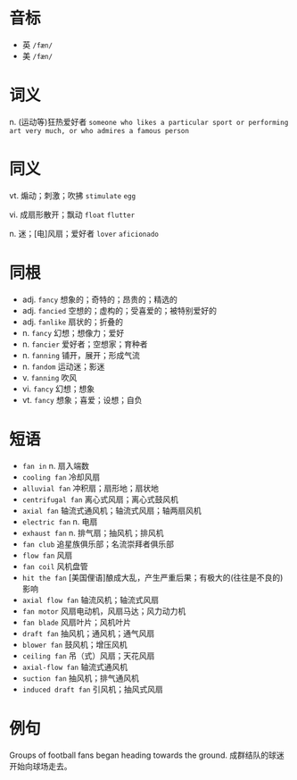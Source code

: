 # 音标

- 英 `/fæn/`
- 美 `/fæn/`

# 词义

n. (运动等)狂热爱好者
`someone who likes a particular sport or performing art very much, or who admires a famous person`

# 同义

vt. 煽动；刺激；吹拂
`stimulate` `egg`

vi. 成扇形散开；飘动
`float` `flutter`

n. 迷；[电]风扇；爱好者
`lover` `aficionado`

# 同根

- adj. `fancy` 想象的；奇特的；昂贵的；精选的
- adj. `fancied` 空想的；虚构的；受喜爱的；被特别爱好的
- adj. `fanlike` 扇状的；折叠的
- n. `fancy` 幻想；想像力；爱好
- n. `fancier` 爱好者；空想家；育种者
- n. `fanning` 铺开，展开；形成气流
- n. `fandom` 运动迷；影迷
- v. `fanning` 吹风
- vi. `fancy` 幻想；想象
- vt. `fancy` 想象；喜爱；设想；自负

# 短语

- `fan in` n. 扇入端数
- `cooling fan` 冷却风扇
- `alluvial fan` 冲积扇；扇形地；扇状地
- `centrifugal fan` 离心式风扇；离心式鼓风机
- `axial fan` 轴流式通风机；轴流式风扇；轴两扇风机
- `electric fan` n. 电扇
- `exhaust fan` n. 排气扇；抽风机；排风机
- `fan club` 追星族俱乐部；名流崇拜者俱乐部
- `flow fan` 风扇
- `fan coil` 风机盘管
- `hit the fan` [美国俚语]酿成大乱，产生严重后果；有极大的(往往是不良的)影响
- `axial flow fan` 轴流风机；轴流式风扇
- `fan motor` 风扇电动机，风扇马达；风力动力机
- `fan blade` 风扇叶片；风机叶片
- `draft fan` 抽风机；通风机；通气风扇
- `blower fan` 鼓风机；增压风机
- `ceiling fan` 吊（式）风扇；天花风扇
- `axial-flow fan` 轴流式通风机
- `suction fan` 抽风机；排气通风机
- `induced draft fan` 引风机；抽风式风扇

# 例句

Groups of football fans began heading towards the ground.
成群结队的球迷开始向球场走去。


